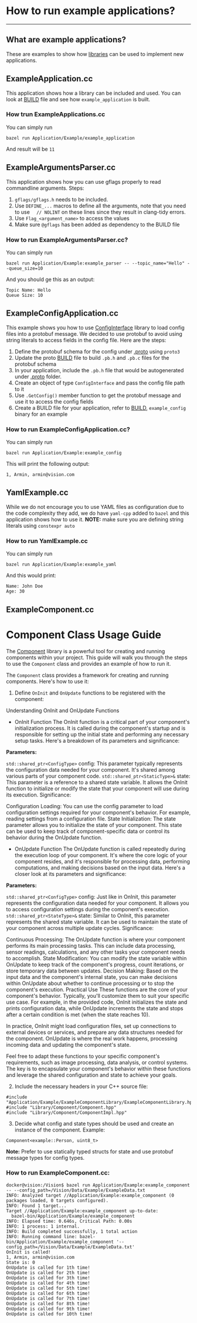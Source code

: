 # How to run example applications?
---
## What are example applications?
These are examples to show how [libraries](../../Library/README.md) can be used to implement new applications.

## ExampleApplication.cc
This application shows how a library can be included and used. You can look at [BUILD](BUILD) file and see how `example_application` is built.

### How trun ExampleApplications.cc
You can simply run
```
bazel run Application/Example/example_application
```
And result will be `11`

## ExampleArgumentsParser.cc
This application shows how you can use gflags properly to read commandline arguments. Steps:
1. `gflags/gflags.h` needs to be included.
2. Use `DEFINE_...` macros to define all the arguments, note that you need to use `  // NOLINT` on these lines since they result in clang-tidy errors.
3. Use `Flag_<argument_name>` to access the values
4. Make sure `@gflags` has been added as dependency to the BUILD file

### How to run ExampleArgumentsParser.cc?
You can simply run
```
bazel run Application/Example:example_parser -- --topic_name="Hello" --queue_size=10
```
And you should ge this as an output:
```
Topic Name: Hello
Queue Size: 10
```

## ExampleConfigApplication.cc
This example shows you how to use [ConfigInterface](../../Library/ConfigInterface/README.md) library to load config files into a protobuf message. We decided to use protobuf to avoid using string literals to access fields in the config file. Here are the steps:
1. Define the protobuf schema for the config under [.proto](../../Library/ConfigInterface/proto/) using `proto3`
2. Update the proto [BUILD](../../Library/ConfigInterface/proto/BUILD) file to build `.pb.h` and `.pb.c` files for the protobuf schema
3. In your application, include the `.pb.h` file that would be autogenerated under [.proto](../../Library/ConfigInterface/proto/) folder.
4. Create an object of type `ConfigInterface` and pass the config file path to it
5. Use `.GetConfig()` member function to get the protobuf message and use it to access the config fields
6. Create a BUILD file for your application, refer to [BUILD](BUILD), `example_config` binary for an example

### How to run ExampleConfigApplication.cc?
You can simply run
```
bazel run Application/Example:example_config
```
This will print the following output:
```
1, Armin, armin@vision.com
```

## YamlExample.cc
While we do not encourage you to use YAML files as configuration due to the code complexity they add, we do have `yaml-cpp` added to `bazel` and this application shows how to use it.
**NOTE:** make sure you are defining string literals using `constexpr auto` 

### How to run YamlExample.cc
You can simply run
```
bazel run Application/Example:example_yaml
```
And this would print:
```
Name: John Doe
Age: 30
```

## ExampleComponent.cc
# Component Class Usage Guide
The [Component](../../Library/Component/Component.hpp) library is a powerful tool for creating and running components within your project. This guide will walk you through the steps to use the `Component` class and provides an example of how to run it.

The `Component` class provides a framework for creating and running components. Here's how to use it:

1. Define `OnInit` and `OnUpdate` functions to be registered with the component:

Understanding OnInit and OnUpdate Functions
- OnInit Function
The OnInit function is a critical part of your component's initialization process. It is called during the component's startup and is responsible for setting up the initial state and performing any necessary setup tasks. Here's a breakdown of its parameters and significance:

**Parameters:**

`std::shared_ptr<ConfigType>` config: This parameter typically represents the configuration data needed for your component. It's shared among various parts of your component code.
`std::shared_ptr<StaticType>&` state: This parameter is a reference to a shared state variable. It allows the OnInit function to initialize or modify the state that your component will use during its execution.
Significance:

Configuration Loading: You can use the config parameter to load configuration settings required for your component's behavior. For example, reading settings from a configuration file.
State Initialization: The state parameter allows you to initialize the state of your component. This state can be used to keep track of component-specific data or control its behavior during the OnUpdate function.

- OnUpdate Function
The OnUpdate function is called repeatedly during the execution loop of your component. It's where the core logic of your component resides, and it's responsible for processing data, performing computations, and making decisions based on the input data. Here's a closer look at its parameters and significance:

**Parameters:**

`std::shared_ptr<ConfigType>` config: Just like in OnInit, this parameter represents the configuration data needed for your component. It allows you to access configuration settings during the component's execution.
`std::shared_ptr<StateType>&` state: Similar to OnInit, this parameter represents the shared state variable. It can be used to maintain the state of your component across multiple update cycles.
Significance:

Continuous Processing: The OnUpdate function is where your component performs its main processing tasks. This can include data processing, sensor readings, calculations, and any other tasks your component needs to accomplish.
State Modification: You can modify the state variable within OnUpdate to keep track of the component's progress, count iterations, or store temporary data between updates.
Decision Making: Based on the input data and the component's internal state, you can make decisions within OnUpdate about whether to continue processing or to stop the component's execution.
Practical Use
These functions are the core of your component's behavior. Typically, you'll customize them to suit your specific use case. For example, in the provided code, OnInit initializes the state and prints configuration data, while OnUpdate increments the state and stops after a certain condition is met (when the state reaches 10).

In practice, OnInit might load configuration files, set up connections to external devices or services, and prepare any data structures needed for the component. OnUpdate is where the real work happens, processing incoming data and updating the component's state.

Feel free to adapt these functions to your specific component's requirements, such as image processing, data analysis, or control systems. The key is to encapsulate your component's behavior within these functions and leverage the shared configuration and state to achieve your goals.

2. Include the necessary headers in your C++ source file:

```
#include "Application/Example/ExampleComponentLibrary/ExampleComponentLibrary.hpp"
#include "Library/Component/Component.hpp"
#include "Library/Component/ComponentImpl.hpp"
```

3. Decide what config and state types should be used and create an instance of the component. Example:
```
Component<example::Person, uint8_t>
```

**Note:** Prefer to use statically typed structs for state and use protobuf message types for config types.

### How to run ExampleComponent.cc:
```
docker@vision:/Vision$ bazel run Application/Example:example_component -- --config_path=/Vision/Data/Example/ExampleData.txt
INFO: Analyzed target //Application/Example:example_component (0 packages loaded, 0 targets configured).
INFO: Found 1 target...
Target //Application/Example:example_component up-to-date:
  bazel-bin/Application/Example/example_component
INFO: Elapsed time: 0.646s, Critical Path: 0.00s
INFO: 1 process: 1 internal.
INFO: Build completed successfully, 1 total action
INFO: Running command line: bazel-bin/Application/Example/example_component '--config_path=/Vision/Data/Example/ExampleData.txt'
OnInit is called!
1, Armin, armin@vision.com
State is: 0
OnUpdate is called for 1th time!
OnUpdate is called for 2th time!
OnUpdate is called for 3th time!
OnUpdate is called for 4th time!
OnUpdate is called for 5th time!
OnUpdate is called for 6th time!
OnUpdate is called for 7th time!
OnUpdate is called for 8th time!
OnUpdate is called for 9th time!
OnUpdate is called for 10th time!
```
